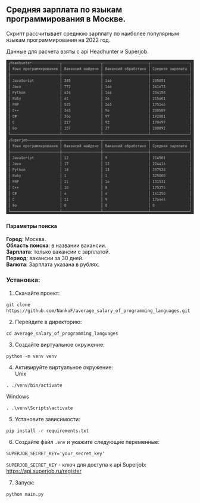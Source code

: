## Средняя зарплата по языкам программирования в Москве.

Скрипт рассчитывает среднюю зарплату по наиболее популярным языкам программирования на 2022 год.<br>

Данные для расчета взяты с api Headhunter и Superjob.<br>

![img.png](img.png)

#### Параметры поиска<br>
**Город**: Москва.<br>
**Область поиска**: в названии вакансии.<br>
**Зарплата**: только вакансии с зарплатой.<br>
**Период**: вакансии за 30 дней.<br>
**Валюта**: Зарплата указана в рублях.


### Установка:
1. Скачайте проект:<br>

```commandline
git clone https://github.com/NankuF/average_salary_of_programming_languages.git
```

2. Перейдите в директорию:

```commandline
cd average_salary_of_programming_languages
```

3. Создайте виртуальное окружение:<br>

```commandline
python -m venv venv
```
4. Активируйте виртуальное окружение:<br>
Unix
```commandline
. ./venv/bin/activate
```
Windows
```commandline
. .\venv\Scripts\activate
```
5. Установите зависимости:<br>

```commandline
pip install -r requirements.txt
```

6. Создайте файл `.env` и укажите следующие переменные:<br>

```commandline
SUPERJOB_SECRET_KEY='your_secret_key'
```

`SUPERJOB_SECRET_KEY` - ключ для доступа к api Superjob: https://api.superjob.ru/register <br>

7. Запуск:

```commandline
python main.py
```
